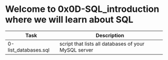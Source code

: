 # Welcome to 0x0D-SQL_introduction where we will learn about SQL
| Task | Description |
| ---- | ----------- |
| 0-list_databases.sql | script that lists all databases of your MySQL server |
